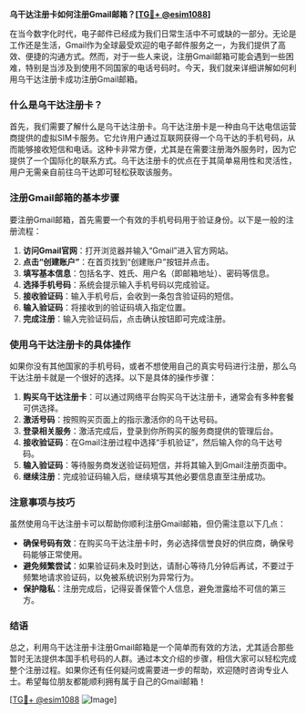 **乌干达注册卡如何注册Gmail邮箱？[[TG💪+ @esim1088](https://t.me/s/esim1088)]**

在当今数字化时代，电子邮件已经成为我们日常生活中不可或缺的一部分。无论是工作还是生活，Gmail作为全球最受欢迎的电子邮件服务之一，为我们提供了高效、便捷的沟通方式。然而，对于一些人来说，注册Gmail邮箱可能会遇到一些困难，特别是当涉及到使用不同国家的电话号码时。今天，我们就来详细讲解如何利用乌干达注册卡成功注册Gmail邮箱。

### 什么是乌干达注册卡？

首先，我们需要了解什么是乌干达注册卡。乌干达注册卡是一种由乌干达电信运营商提供的虚拟SIM卡服务。它允许用户通过互联网获得一个乌干达的手机号码，从而能够接收短信和电话。这种卡非常方便，尤其是在需要注册海外服务时，因为它提供了一个国际化的联系方式。乌干达注册卡的优点在于其简单易用性和灵活性，用户无需亲自前往乌干达即可轻松获取该服务。

### 注册Gmail邮箱的基本步骤

要注册Gmail邮箱，首先需要一个有效的手机号码用于验证身份。以下是一般的注册流程：

1. **访问Gmail官网**：打开浏览器并输入“Gmail”进入官方网站。
2. **点击“创建账户”**：在首页找到“创建账户”按钮并点击。
3. **填写基本信息**：包括名字、姓氏、用户名（即邮箱地址）、密码等信息。
4. **选择手机号码**：系统会提示输入手机号码以完成验证。
5. **接收验证码**：输入手机号后，会收到一条包含验证码的短信。
6. **输入验证码**：将接收到的验证码填入指定位置。
7. **完成注册**：输入完验证码后，点击确认按钮即可完成注册。

### 使用乌干达注册卡的具体操作

如果你没有其他国家的手机号码，或者不想使用自己的真实号码进行注册，那么乌干达注册卡就是一个很好的选择。以下是具体的操作步骤：

1. **购买乌干达注册卡**：可以通过网络平台购买乌干达注册卡，通常会有多种套餐可供选择。
2. **激活号码**：按照购买页面上的指示激活你的乌干达号码。
3. **登录相关服务**：激活完成后，登录到你所购买的服务商提供的管理后台。
4. **接收验证码**：在Gmail注册过程中选择“手机验证”，然后输入你的乌干达号码。
5. **输入验证码**：等待服务商发送验证码短信，并将其输入到Gmail注册页面中。
6. **继续注册**：完成验证码输入后，继续填写其他必要信息直至注册成功。

### 注意事项与技巧

虽然使用乌干达注册卡可以帮助你顺利注册Gmail邮箱，但仍需注意以下几点：

- **确保号码有效**：在购买乌干达注册卡时，务必选择信誉良好的供应商，确保号码能够正常使用。
- **避免频繁尝试**：如果验证码未及时到达，请耐心等待几分钟后再试，不要过于频繁地请求验证码，以免被系统识别为异常行为。
- **保护隐私**：注册完成后，记得妥善保管个人信息，避免泄露给不可信的第三方。

### 结语

总之，利用乌干达注册卡注册Gmail邮箱是一个简单而有效的方法，尤其适合那些暂时无法提供本国手机号码的人群。通过本文介绍的步骤，相信大家可以轻松完成整个注册过程。如果你还有任何疑问或需要进一步的帮助，欢迎随时咨询专业人士。希望每位朋友都能顺利拥有属于自己的Gmail邮箱！

[[TG💪+ @esim1088](https://t.me/s/esim1088) ![Image](https://i.postimg.cc/4NQfJmqS/Snipaste-2025-05-13-00-14-12.png)]
